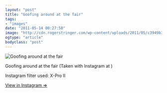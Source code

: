```yaml
---
layout: "post"
title: "Goofing around at the fair"
tags: 
- "images"
date: "2011-05-14 00:27:50"
image: "http://cdn.rogerstringer.com/wp-content/uploads/2011/05/c3949b3552514488992ec050f89a36d6_7.jpg"
ogtype: "article"
bodyclass: "post"
---
```


![Goofing around at the fair](http://cdn.rogerstringer.com/wp-content/uploads/2011/05/c3949b3552514488992ec050f89a36d6_7.jpg "Goofing around at the fair")

Goofing around at the fair (Taken with Instagram at )

Instagram filter used: X-Pro II

[View in Instagram ⇒](http://instagr.am/p/ENUWN/)